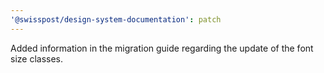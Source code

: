 ```yaml
---
'@swisspost/design-system-documentation': patch
---
```


Added information in the migration guide regarding the update of the font size classes.
